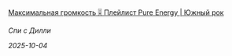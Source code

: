 <!--2025-10-04 06:27:31-->
<div class="yb">
  <a class="nodecor" href="/index.html?rok-muzyka/maksimalnaya_gromkost_plejlist_pure_energy_jujnyj_rok">
    <img class="preview" data-videoid="https://rutube.ru/play/embed/http://rutube.ru/video/e52cce6d6df560702202d8efec0c7a61/" src="http://pic.rutubelist.ru/video/2025-10-04/7a/02/7a026ca23ff7595509379c7b361780de.jpg" align="left" alt="">
  </a>
  <div class="inlbl text">
    <p><a class="nodecor" href="/index.html?rok-muzyka/maksimalnaya_gromkost_plejlist_pure_energy_jujnyj_rok">Максимальная громкость 🎚️ Плейлист Pure Energy | Южный рок</a></p>
    <p><i class="smaller2">Спи с Дилли</i></p>
    <i class="smaller3">2025-10-04</i>
  </div>
</div>

